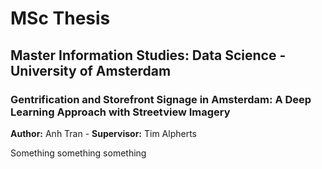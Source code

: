 # MSc Thesis 
## Master Information Studies: Data Science - University of Amsterdam
### Gentrification and Storefront Signage in Amsterdam: A Deep Learning Approach with Streetview Imagery
**Author:** Anh Tran - **Supervisor:** Tim Alpherts

Something something something
